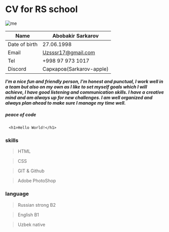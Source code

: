 # CV for RS school # 

![me](https://www.indiewire.com/wp-content/uploads/2019/08/joker-phoenix-1135161-1280x0.jpeg "Joker")

Name | Abobakir Sarkarov
-----|-----
Date of birth | 27.06.1998
Email|Uzsssr17@gmail.com
Tel|+998 97 973 1017
Discord|Саркаров(Sarkarov-apple)

___I’m a nice fun and friendly person, I’m honest and punctual, I work well in a team but also on my own as I like to set myself goals which I will achieve, I have good listening and communication skills. I have a creative mind and am always up for new challenges. I am well organized and always plan ahead to make sure I manage my time well.___



##### peace of code 
 ` ` ` <h1>Hello World!</h1> ` ` `

 ### skills ###

 >HTML

 >CSS

 >GIT & Github

 >Adobe PhotoShop

 ### language 

> Russian strong B2

> English B1

> Uzbek native 

